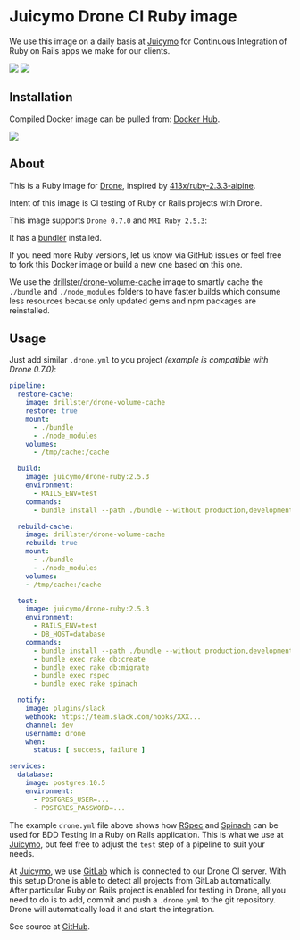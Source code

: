 # Juicymo Drone CI Ruby image 

We use this image on a daily basis at [Juicymo](https://www.juicymo.cz) for Continuous Integration of Ruby on Rails apps we make for our clients.

[![](https://images.microbadger.com/badges/image/juicymo/drone-ruby.svg)](https://microbadger.com/images/juicymo/drone-ruby "Get your own image badge on microbadger.com")
[![](https://images.microbadger.com/badges/version/juicymo/drone-ruby.svg)](https://microbadger.com/images/juicymo/drone-ruby "Get your own version badge on microbadger.com")

## Installation

Compiled Docker image can be pulled from: [Docker Hub](https://hub.docker.com/r/juicymo/drone-ruby/).

![](http://dockeri.co/image/juicymo/drone-ruby)

## About

This is a Ruby image for [Drone](https://github.com/drone/drone), inspired by [413x/ruby-2.3.3-alpine](https://github.com/413x/ruby-2.3.3-alpine).

Intent of this image is CI testing of Ruby or Rails projects with Drone.

This image supports `Drone 0.7.0` and `MRI Ruby 2.5.3`:

It has a [bundler](http://bundler.io/) installed.

If you need more Ruby versions, let us know via GitHub issues or feel free to fork this Docker image or build a new one based on this one.

We use the [drillster/drone-volume-cache](https://github.com/drillster/drone-volume-cache) image to smartly cache the `./bundle` and `./node_modules` folders to have faster builds which consume less resources because only updated gems and npm packages are reinstalled.

## Usage

Just add similar `.drone.yml` to you project *(example is compatible with Drone 0.7.0)*:

```yaml
pipeline:
  restore-cache:
    image: drillster/drone-volume-cache
    restore: true
    mount:
      - ./bundle
      - ./node_modules
    volumes:
      - /tmp/cache:/cache

  build:
    image: juicymo/drone-ruby:2.5.3
    environment:
      - RAILS_ENV=test
    commands:
      - bundle install --path ./bundle --without production,development

  rebuild-cache:
    image: drillster/drone-volume-cache
    rebuild: true
    mount:
      - ./bundle
      - ./node_modules
    volumes:
    - /tmp/cache:/cache

  test:
    image: juicymo/drone-ruby:2.5.3
    environment:
      - RAILS_ENV=test
      - DB_HOST=database
    commands:
      - bundle install --path ./bundle --without production,development
      - bundle exec rake db:create
      - bundle exec rake db:migrate
      - bundle exec rspec
      - bundle exec rake spinach

  notify:
    image: plugins/slack
    webhook: https://team.slack.com/hooks/XXX...
    channel: dev
    username: drone
    when:
      status: [ success, failure ]

services:
  database:
    image: postgres:10.5
    environment:
      - POSTGRES_USER=...
      - POSTGRES_PASSWORD=...
```

The example `drone.yml` file above shows how [RSpec](http://rspec.info/) and [Spinach](http://codegram.github.io/spinach/) can be used for BDD Testing in a Ruby on Rails application. This is what we use at [Juicymo](https://www.juicymo.cz), but feel free to adjust the `test` step of a pipeline to suit your needs.

At [Juicymo](https://www.juicymo.cz), we use [GitLab](https://github.com/gitlabhq/gitlabhq) which is connected to our Drone CI server. With this setup Drone is able to detect all projects from GitLab automatically. After particular Ruby on Rails project is enabled for testing in Drone, all you need to do is to add, commit and push a `.drone.yml` to the git repository. Drone will automatically load it and start the integration.

See source at [GitHub](https://github.com/Juicymo/drone-ruby).
